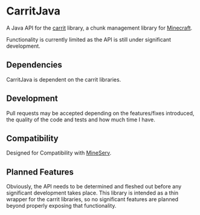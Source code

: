 CarritJava
==========

A Java API for the [carrit](https://github.com/taufiqkh/carrit) library, a chunk management library for [Minecraft](http://www.minecraft.net/).

Functionality is currently limited as the API is still under significant development.

Dependencies
------------
CarritJava is dependent on the carrit libraries.

Development
-----------
Pull requests may be accepted depending on the features/fixes introduced, the quality of the code and tests and how much time I have.

Compatibility
-------------
Designed for Compatibility with [MineServ](https://github.com/BuddaT/MineServ).

Planned Features
----------------
Obviously, the API needs to be determined and fleshed out before any significant development takes place. This library is intended as a thin wrapper for the carrit libraries, so no significant features are planned beyond properly exposing that functionality.
